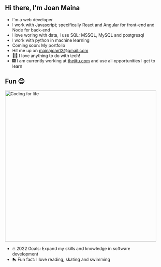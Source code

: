## Hi there, I'm Joan Maina

- I'm a web developer
- I work with Javascript; specifically React and Angular for front-end and Node for back-end
- I love woring with data, I use SQL: MSSQL, MySQL and postgresql 
- I work with python in machine learning 
- Coming soon: My portfolio
- Hit me up on mainajoan12@gmail.com
- 👩‍💻 I love anything to do with tech!
- 🎆 I am currently working at [thejitu.com](https://thejitu.com/) and use all opportunities I get to learn

## Fun 😊

[<img alt="Coding for life" width="500px" src="https://thejitu.com/wp-content/uploads/2021/10/Joan-Maina.jpg"/>](https://twitter.com/MainaWanini)

- 🔥 2022 Goals: Expand my skills and knowledge in software development
- 🛼 Fun fact: I love reading, skating and swimming
